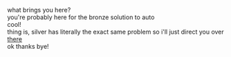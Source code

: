 what brings you here?  
you're probably here for the bronze solution to auto  
cool!  
thing is, silver has literally the exact same problem so i'll
just direct you over [there](../silver/duckingAutocomplete/Auto.java)  
ok thanks bye!
